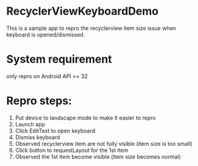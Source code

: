 # RecyclerViewKeyboardDemo
This is a sample app to repro the recyclerview item size issue when keyboard is opened/dismissed.
# System requirement
only repro on Android API >= 32

# Repro steps:
1. Put device to landscape mode to make it easier to repro
2. Launch app
3. Click EditText to open keyboard
4. Dismiss keyboard
5. Observed recyclerview item are not fully visible (item size is too small)
6. Click button to requestLayout for the 1st item
7. Observed the 1st item become visible (item size becomes normal)

